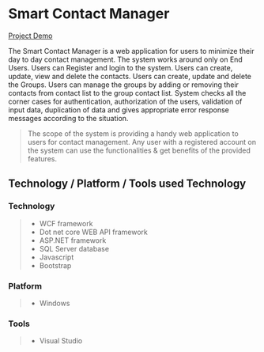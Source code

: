 # Smart Contact Manager

[Project Demo](https://drive.google.com/file/d/1t6wkbT95KlMoIgKn1LpUNCzueS262bAa/view?usp=sharing)

The Smart Contact Manager is a web application for users to minimize their day to day contact management. The system works around only on End Users. Users can Register and login to the system. Users can create, update, view and delete the contacts. Users can create, update and delete the Groups. Users can manage the groups by adding or removing their contacts from contact list to the group contact list. System checks all the corner cases for authentication, authorization of the users, validation of input data, duplication of data and gives appropriate error response messages
according to the situation.

> The scope of the system is providing a handy web application to users for contact management. Any user with a registered account on the system can use the
functionalities & get benefits of the provided features.

## Technology / Platform / Tools used Technology 

### Technology
> - WCF framework 
> - Dot net core WEB API framework
> - ASP.NET framework
> - SQL Server database
> - Javascript
>- Bootstrap
 
### Platform
> - Windows

### Tools
> - Visual Studio
